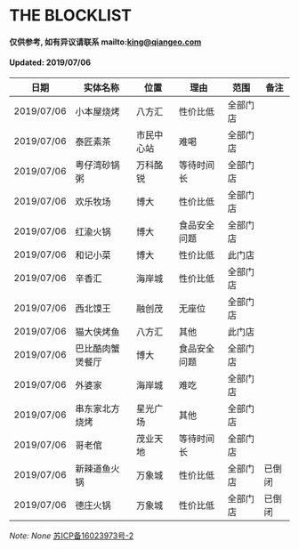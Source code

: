 # THE BLOCKLIST
#### 仅供参考, 如有异议请联系 mailto:king@qiangeo.com
#### Updated: 2019/07/06

日期 | 实体名称 | 位置 | 理由 | 范围 | 备注
------------ | ------------- | ------------- | ------------- | ------------- | -------------
2019/07/06 | 小本屋烧烤 | 八方汇 | 性价比低 | 全部门店 |
2019/07/06 | 泰匠素茶 | 市民中心站 | 难喝 | 全部门店 |
2019/07/06 | 粤仔湾砂锅粥 | 万科酩锐 | 等待时间长 | 全部门店 |
2019/07/06 | 欢乐牧场 | 博大 | 性价比低 | 全部门店 |
2019/07/06 | 红渝火锅 | 博大 | 食品安全问题 | 全部门店 |
2019/07/06 | 和记小菜 | 博大 | 性价比低 | 此门店 |
2019/07/06 | 辛香汇 | 海岸城 | 性价比低 | 全部门店 |
2019/07/06 | 西北馍王 | 融创茂 |无座位 | 全部门店 |
2019/07/06 | 猫大侠烤鱼 | 八方汇 | 其他 | 此门店 |
2019/07/06 | 巴比酷肉蟹煲餐厅 | 博大 | 食品安全问题 | 全部门店 |
2019/07/06 | 外婆家 | 海岸城 | 难吃 | 全部门店 |
2019/07/06 | 串东家北方烧烤 | 星光广场 | 其他 | 全部门店 |
2019/07/06 | 哥老倌 | 茂业天地 | 等待时间长 | 全部门店 |
2019/07/06 | 新辣道鱼火锅 | 万象城 | 性价比低 | 全部门店 | 已倒闭
2019/07/06 | 德庄火锅 | 万象城 | 性价比低 | 全部门店 | 已倒闭

*Note: None*
[苏ICP备16023973号-2](http://beian.miit.gov.cn)